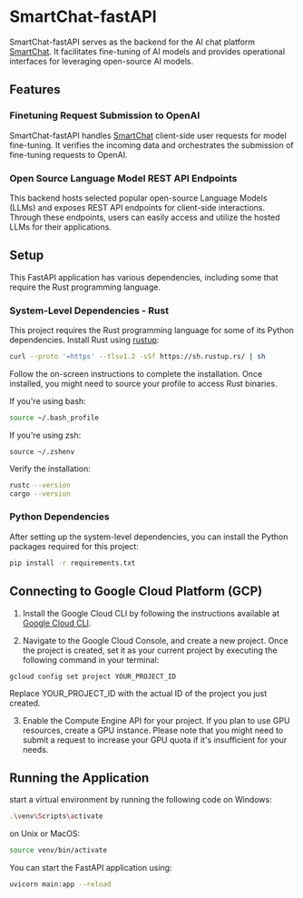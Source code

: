 # SmartChat-fastAPI 
SmartChat-fastAPI serves as the backend for the AI chat platform [SmartChat](https://github.com/linghong/smartchat). It facilitates fine-tuning of AI models and provides operational interfaces for leveraging open-source AI models.

## Features
### Finetuning Request Submission to OpenAI
SmartChat-fastAPI handles [SmartChat](https://github.com/linghong/smartchat) client-side user requests for model fine-tuning. It verifies the incoming data and orchestrates the submission of fine-tuning requests to OpenAI.

### Open Source Language Model REST API Endpoints
This backend hosts selected popular open-source Language Models (LLMs) and exposes REST API endpoints for client-side interactions. Through these endpoints, users can easily access and utilize the hosted LLMs for their applications.

## Setup
This FastAPI application has various dependencies, including some that require the Rust programming language.

### System-Level Dependencies - Rust

  This project requires the Rust programming language for some of its Python dependencies. Install Rust using [rustup](https://rustup.rs/):
  
  ```bash
  curl --proto '=https' --tlsv1.2 -sSf https://sh.rustup.rs/ | sh
  ```
  
  Follow the on-screen instructions to complete the installation. Once installed, you might need to source your profile to access Rust binaries.

  If you're using bash:
  ```bash
  source ~/.bash_profile
  ```

  If you're using zsh:
  ```
  source ~/.zshenv
  ```
  
  Verify the installation:

  ```bash
  rustc --version
  cargo --version
  ```

### Python Dependencies

  After setting up the system-level dependencies, you can install the Python packages required for this project:

  ```bash
  pip install -r requirements.txt
  ```
## Connecting to Google Cloud Platform (GCP)
1. Install the Google Cloud CLI by following the instructions available at [Google Cloud CLI](https://cloud.google.com/sdk/docs/install). 

2. Navigate to the Google Cloud Console, and create a new project. Once the project is created, set it as your current project by executing the following command in your terminal:
```
gcloud config set project YOUR_PROJECT_ID
```
Replace YOUR_PROJECT_ID with the actual ID of the project you just created.

3. Enable the Compute Engine API for your project. If you plan to use GPU resources, create a GPU instance. Please note that you might need to submit a request to increase your GPU quota if it's insufficient for your needs.

## Running the Application
  start a virtual environment by running the following code
  on Windows:
  ```bash
  .\venv\Scripts\activate
  ```
  on Unix or MacOS:
  ```bash
  source venv/bin/activate
  ```
  You can start the FastAPI application using:
  ```bash
  uvicorn main:app --reload
  ```
